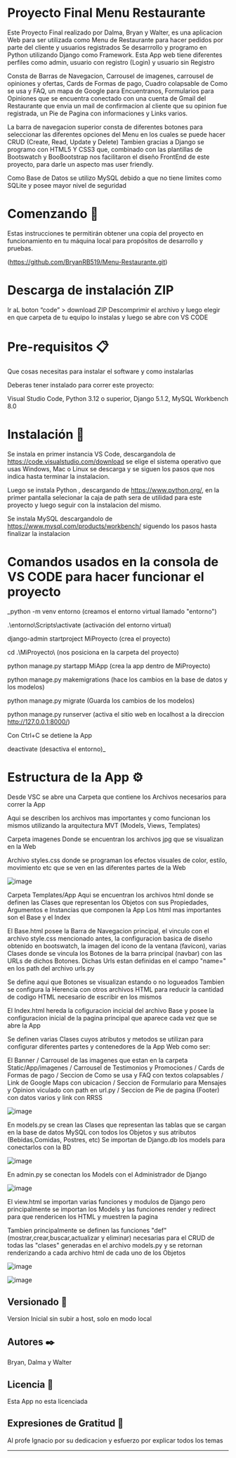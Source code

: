 # Proyecto Final Menu Restaurante

Este Proyecto Final realizado por Dalma, Bryan y Walter, es una aplicacion Web para ser utilizada como Menu de Restaurante para hacer pedidos por parte del cliente y usuarios registrados
Se desarrrollo y programo en Python utilizando Django como Framework. 
Esta App web tiene diferentes  perfiles como admin, usuario con registro (Login)  y usuario sin Registro

Consta de Barras de Navegacion, Carrousel de imagenes, carrousel de opiniones y ofertas, Cards de Formas de pago, Cuadro colapsable de Como se usa y FAQ, un mapa de Google para Encuentranos, Formularios para Opiniones que se encuentra conectado con una cuenta de Gmail del Restaurante que envia un mail de confirmacion al cliente que su opinion fue registrada, un Pie de Pagina con informaciones y Links varios.

La barra de navegacion superior consta de diferentes botones para seleccionar las diferentes opciones del Menu en los cuales se puede hacer CRUD (Create, Read, Update y Delete)
Tambien gracias a Django se programo con HTML5 Y CSS3 que, combinado con las plantillas de Bootswatch y BooBootstrap nos facilitaron el diseño FrontEnd de este proyecto, para darle un aspecto mas user friendly.

Como Base de Datos se utilizo MySQL debido a que no tiene limites como SQLite y posee mayor nivel de seguridad

# Comenzando 🚀

Estas instrucciones te permitirán obtener una copia del proyecto en funcionamiento en tu máquina local para propósitos de desarrollo y pruebas.

(https://github.com/BryanRB519/Menu-Restaurante.git)

#  Descarga de instalación ZIP

Ir aL boton  “code” > download ZIP Descomprimir el archivo y luego elegir en que carpeta de tu equipo lo instalas y luego se abre con VS CODE

# Pre-requisitos 📋

Que cosas necesitas para instalar el software y como instalarlas

Deberas tener instalado para correr este proyecto:

Visual Studio Code, Python 3.12 o superior, Django 5.1.2, MySQL Workbench 8.0


# Instalación 🔧

Se instala en primer instancia VS Code, descargandola de https://code.visualstudio.com/download se elige el sistema operativo que usas Windows, Mac o Linux se descarga y se siguen los pasos que nos indica hasta terminar la instalacion.

Luego se instala Python , descargando de https://www.python.org/,  en la primer pantalla selecionar la caja de path sera de utilidad para este proyecto y luego seguir con la instalacion del mismo.

Se instala MySQL descargandolo de https://www.mysql.com/products/workbench/ siguendo los pasos hasta finalizar la instalacion

#  Comandos usados en la consola de VS CODE para hacer funcionar el proyecto

_python -m venv entorno (creamos el entorno virtual llamado "entorno")

.\entorno\Scripts\activate (activación del entorno virtual)

django-admin startproject MiProyecto (crea el proyecto)

cd .\MiProyecto\ (nos posiciona en la carpeta del proyecto)

python manage.py startapp MiApp (crea la app dentro de MiProyecto)

python manage.py makemigrations (hace los cambios en la base de datos y los modelos)

python manage.py migrate (Guarda los cambios de los modelos)

python manage.py runserver (activa el sitio web en localhost a la direccion http://127.0.0.1:8000/)

Con Ctrl+C se detiene la App

deactivate (desactiva el entorno)_

# Estructura de la App ⚙️

Desde VSC se abre una Carpeta que contiene los Archivos necesarios para correr la App

Aqui se describen los archivos mas importantes y como funcionan los mismos utilizando la arquitectura MVT (Models, Views, Templates)

Carpeta imagenes
    Donde se encuentran los archivos jpg que se visualizan en la Web

Archivo styles.css donde se programan los efectos visuales de color, estilo, movimiento etc que se ven en las diferentes partes de la Web

![image](https://github.com/user-attachments/assets/fd41c1f7-6120-4d73-8557-cb2af5ec5a7b)

Carpeta Templates/App
   Aqui se encuentran los archivos html donde se definen las Clases que representan los Objetos con sus Propiedades, Argumentos e Instancias que componen la App
   Los html mas importantes son el Base y el Index 

   El Base.html posee la Barra de Navegacion principal, el vinculo con el archivo style.css mencionado antes, la configuracion basica de diseño obtenido en bootswatch, la imagen del icono de la ventana (favicon), varias Clases donde se vincula los Botones de la barra principal (navbar) con las URLs de dichos Botones. Dichas Urls estan definidas en el campo "name=" en los path del archivo urls.py
   
   Se define aqui que Botones se visualizan estando o no logueados
   Tambien se configura la Herencia con otros archivos HTML para reducir la cantidad de codigo HTML necesario de escribir  en los mismos
   
   El Index.html hereda la cofiguracion incicial del archivo Base y posee la configuracion inicial de la pagina principal que aparece cada vez que se abre la App
   
   Se definen varias Clases cuyos atributos y metodos se utilizan para configurar diferentes partes y contenedores de la App Web como ser:
   
   El Banner /    Carrousel de las imagenes que estan en la carpeta Static/App/imagenes /   Carrousel de Testimonios y Promociones /     Cards de Formas de pago  /  Seccion de Como se usa y FAQ con textos colapsables  /     Link de Google Maps con ubicacion  /   Seccion de Formulario para Mensajes y Opinion viculado con path en url.py  /     Seccion de Pie de pagina (Footer) con datos varios y link con RRSS
       

![image](https://github.com/user-attachments/assets/71b42346-78fa-4ef0-ba9f-40659f9d2ea0)

En models.py se crean las Clases que representan las tablas que se cargan en la base de datos MySQL con todos los Objetos y sus atributos (Bebidas,Comidas, Postres, etc)
Se importan de Django.db los models para conectarlos con la BD

![image](https://github.com/user-attachments/assets/34c41a32-69dc-4de3-ae28-e6f96ab4a25d)


En admin.py se conectan los Models con el Administrador de Django

![image](https://github.com/user-attachments/assets/d5195e76-6e5a-477b-862b-772320d74ff3)


El view.html se importan varias funciones y modulos de Django pero principalmente se importan los Models y las funciones render y redirect para que rendericen los HTML y muestren la pagina

Tambien principalmente se definen las funciones "def" (mostrar,crear,buscar,actualizar y eliminar) necesarias para el CRUD de todas las "clases" generadas en el archivo models.py y se retornan renderizando a cada archivo html de cada uno de los Objetos

![image](https://github.com/user-attachments/assets/7f978d9a-f946-4d68-9d1d-f93b3ea583f3)



![image](https://github.com/user-attachments/assets/e60901d2-aaf6-495f-93aa-f771d139ae78)





## Versionado 📌

Version Inicial sin subir a host, solo en modo local

## Autores ✒️

Bryan, Dalma y Walter

## Licencia 📄

Esta App no esta licenciada

## Expresiones de Gratitud 🎁
Al profe Ignacio por su dedicacion y esfuerzo por explicar todos los temas



---

